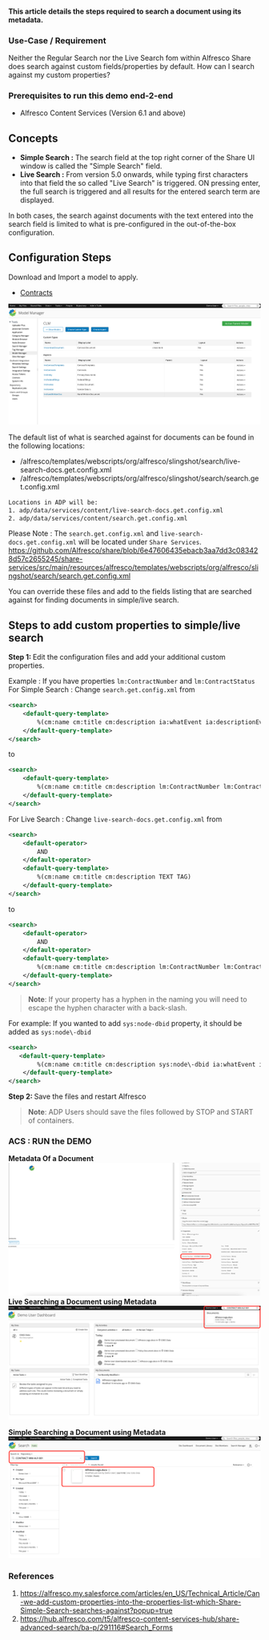 #### This article details the steps required to search a document using its metadata.

### Use-Case / Requirement
Neither the Regular Search nor the Live Search fom within Alfresco Share does search against custom fields/properties by default.  How can I search against my custom properties?

### Prerequisites to run this demo end-2-end

* Alfresco Content Services (Version 6.1 and above)

## Concepts

* <b>Simple Search :</b> The search field at the top right corner of the Share UI window is called the "Simple Search" field.
* <b>Live Search :</b> From version 5.0 onwards, while typing first characters into that field the so called "Live Search" is triggered. ON pressing enter, the full search is triggered and all results for the entered search term are displayed.

In both cases, the search against documents with the text entered into the search field is limited to what is pre-configured in the out-of-the-box configuration.

## Configuration Steps
Download and Import a model to apply.
* [Contracts](../acs-model-examples/CLM.zip)

![model-manager](assets/1.png)

The default list of what is searched against for documents can be found in the following locations:

* /alfresco/templates/webscripts/org/alfresco/slingshot/search/live-search-docs.get.config.xml
* /alfresco/templates/webscripts/org/alfresco/slingshot/search/search.get.config.xml

```
Locations in ADP will be:
1. adp/data/services/content/live-search-docs.get.config.xml
2. adp/data/services/content/search.get.config.xml
```

Please Note : The `search.get.config.xml` and `live-search-docs.get.config.xml` will be located under `Share Services`.
https://github.com/Alfresco/share/blob/6e47606435ebacb3aa7dd3c083428d57c2655245/share-services/src/main/resources/alfresco/templates/webscripts/org/alfresco/slingshot/search/search.get.config.xml

You can override these files and add to the fields listing that are searched against for finding documents in simple/live search.


## Steps to add custom properties to simple/live search

<b>Step 1: </b>Edit the configuration files and add your additional custom properties.  

Example :
If you have properties `lm:ContractNumber` and `lm:ContractStatus`
For Simple Search : Change `search.get.config.xml` from
```xml
<search>
    <default-query-template>
        %(cm:name cm:title cm:description ia:whatEvent ia:descriptionEvent lnk:title lnk:description TEXT TAG)
    </default-query-template>
</search>
```
to
```xml
<search>
    <default-query-template>
        %(cm:name cm:title cm:description lm:ContractNumber lm:ContractStatus lnk:title lnk:description TEXT TAG)
    </default-query-template>
</search>
```
For Live Search : Change `live-search-docs.get.config.xml` from
```xml
<search>
    <default-operator>
        AND
    </default-operator>
    <default-query-template>
        %(cm:name cm:title cm:description TEXT TAG)
    </default-query-template>
</search>
```
to
```xml
<search>
    <default-operator>
        AND
    </default-operator>
    <default-query-template>
        %(cm:name cm:title cm:description lm:ContractNumber lm:ContractStatus TEXT TAG)
    </default-query-template>
</search>
```

> **Note**: If your property has a hyphen in the naming you will need to escape the hyphen character with a back-slash.

For example: If you wanted to add `sys:node-dbid` property, it should be added as `sys:node\-dbid`

```xml
<search>
   <default-query-template>
        %(cm:name cm:title cm:description sys:node\-dbid ia:whatEvent ia:descriptionEvent lnk:title lnk:description TEXT TAG)
    </default-query-template>
</search>
```

<b>Step 2: </b> Save the files and restart Alfresco
> **Note**: ADP Users should save the files followed by STOP and START of containers.


### ACS : RUN the DEMO

<b>Metadata Of a Document</b>
![document-metadata-image](assets/1m.png)
<b>Live Searching a Document using Metadata</b>
![live-search-image](assets/2.png)

<b>Simple Searching a Document using Metadata</b>
![simple-search-image](assets/3.png)


### References
1. https://alfresco.my.salesforce.com/articles/en_US/Technical_Article/Can-we-add-custom-properties-into-the-properties-list-which-Share-Simple-Search-searches-against?popup=true
2. https://hub.alfresco.com/t5/alfresco-content-services-hub/share-advanced-search/ba-p/291116#Search_Forms
